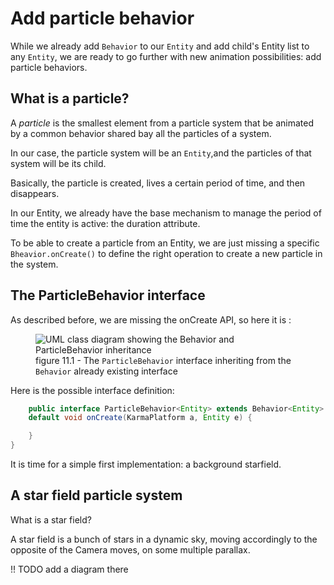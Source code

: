 # Add particle behavior

While we already add `Behavior` to our `Entity` and add child's Entity list to any `Entity`, we are ready to go further
with new animation possibilities: add particle behaviors.

## What is a particle?

A _particle_ is the smallest element from a particle system that be animated by a common behavior shared bay all the
particles of a system.

In our case, the particle system will be an `Entity`,and the particles of that system will be its child.

Basically, the particle is created, lives a certain period of time, and then disappears.

In our Entity, we already have the base mechanism to manage the period of time the entity is active:
the duration attribute.

To be able to create a particle from an Entity, we are just missing a specific `Bheavior.onCreate()` to define the
right operation to create a new particle in the system.

## The ParticleBehavior interface

As described before, we are missing the onCreate API, so here it is :

<figure>
<img src="https://www.plantuml.com/plantuml/svg/VP1DSvf06CVlV0fwIwOX2X4q73enWXhnFOBWXLbWTJSk2xAxWDFfTwyp6ZkjRM_Fyyp_PN_xmZWek4Y9z8KZc48v9m1JAIQ0CTcc7FEZX702BxESGewoXFrs0vmNE18SCWbJ3eijYA7y2X4eSLPyb-IlSaRTF04StW7J0KKAvWJmRLQa3p8qpo4FSc8ccOW8l3yRtcWk-B_r5vLLWEfMj3C71SWHZfbctLXw6I6OuOpUnT2yBdO9AR-NVfp1FX__TxGvA3YE2RogOCqXJTYVpBq2_fVvMlShyBRsyiUAykqQRqQNWKalfrwH4iHvpin6ewggnvm0oa-tnpXB6vzBWvMxXZTJw6ZTeq-T9U-tfhF9Hsk_KQF1S8nzQdLrDMn6hx7t_EvKjdFGEYlcYcfTqdN0XeI4OUYotNgCNckZmbHGPQQf52pqYKS76uKtWP_iZA0lLBVs1mSdJ9QS3QFCKCK0QJqM62rXhm9bOT6y6LjvfOzrrDwhuccKTmvAkG-TjQj_PDE3uOknloq3CiAuGuWsUfvqaTOrggbzXDPcuIrZzv1aHpMt8-GdapQ3YTFjTsozBPP1i3qrkzsmHlqUj_ntCczvqsNj5KwxHWZMSFKMx-OaRJL_0W00"
alt="UML class diagram showing the Behavior and ParticleBehavior inheritance" title="ParticleBehavior interface inheriting from the Behavior"/>
<figcaption>figure 11.1 - The <code>ParticleBehavior</code> interface inheriting from the <code>Behavior</code> already existing interface</figcaption></figure>


Here is the possible interface definition:

```java
    public interface ParticleBehavior<Entity> extends Behavior<Entity> {
    default void onCreate(KarmaPlatform a, Entity e) {

    }
}
```

It is time for a simple first implementation: a background starfield.


## A star field particle system

What is a star field?

A star field is a bunch of stars in a dynamic sky, moving accordingly to the opposite of the Camera moves, 
on some multiple parallax.

!! TODO add a diagram there



